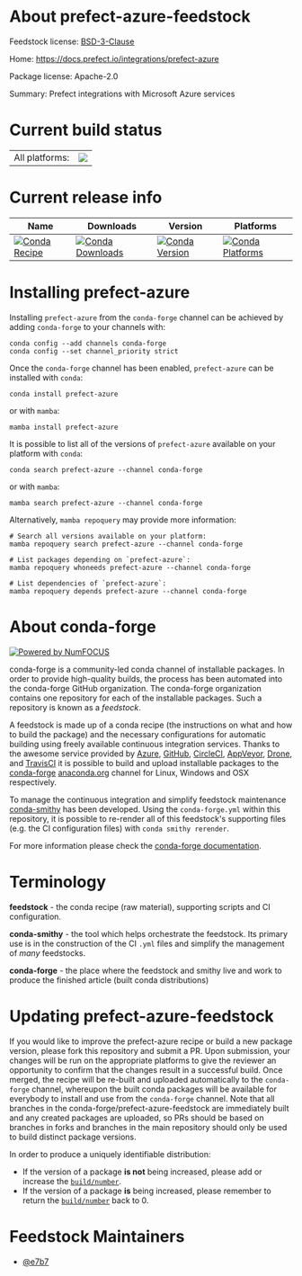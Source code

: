 About prefect-azure-feedstock
=============================

Feedstock license: [BSD-3-Clause](https://github.com/conda-forge/prefect-azure-feedstock/blob/main/LICENSE.txt)

Home: https://docs.prefect.io/integrations/prefect-azure

Package license: Apache-2.0

Summary: Prefect integrations with Microsoft Azure services

Current build status
====================


<table><tr><td>All platforms:</td>
    <td>
      <a href="https://dev.azure.com/conda-forge/feedstock-builds/_build/latest?definitionId=26285&branchName=main">
        <img src="https://dev.azure.com/conda-forge/feedstock-builds/_apis/build/status/prefect-azure-feedstock?branchName=main">
      </a>
    </td>
  </tr>
</table>

Current release info
====================

| Name | Downloads | Version | Platforms |
| --- | --- | --- | --- |
| [![Conda Recipe](https://img.shields.io/badge/recipe-prefect--azure-green.svg)](https://anaconda.org/conda-forge/prefect-azure) | [![Conda Downloads](https://img.shields.io/conda/dn/conda-forge/prefect-azure.svg)](https://anaconda.org/conda-forge/prefect-azure) | [![Conda Version](https://img.shields.io/conda/vn/conda-forge/prefect-azure.svg)](https://anaconda.org/conda-forge/prefect-azure) | [![Conda Platforms](https://img.shields.io/conda/pn/conda-forge/prefect-azure.svg)](https://anaconda.org/conda-forge/prefect-azure) |

Installing prefect-azure
========================

Installing `prefect-azure` from the `conda-forge` channel can be achieved by adding `conda-forge` to your channels with:

```
conda config --add channels conda-forge
conda config --set channel_priority strict
```

Once the `conda-forge` channel has been enabled, `prefect-azure` can be installed with `conda`:

```
conda install prefect-azure
```

or with `mamba`:

```
mamba install prefect-azure
```

It is possible to list all of the versions of `prefect-azure` available on your platform with `conda`:

```
conda search prefect-azure --channel conda-forge
```

or with `mamba`:

```
mamba search prefect-azure --channel conda-forge
```

Alternatively, `mamba repoquery` may provide more information:

```
# Search all versions available on your platform:
mamba repoquery search prefect-azure --channel conda-forge

# List packages depending on `prefect-azure`:
mamba repoquery whoneeds prefect-azure --channel conda-forge

# List dependencies of `prefect-azure`:
mamba repoquery depends prefect-azure --channel conda-forge
```


About conda-forge
=================

[![Powered by
NumFOCUS](https://img.shields.io/badge/powered%20by-NumFOCUS-orange.svg?style=flat&colorA=E1523D&colorB=007D8A)](https://numfocus.org)

conda-forge is a community-led conda channel of installable packages.
In order to provide high-quality builds, the process has been automated into the
conda-forge GitHub organization. The conda-forge organization contains one repository
for each of the installable packages. Such a repository is known as a *feedstock*.

A feedstock is made up of a conda recipe (the instructions on what and how to build
the package) and the necessary configurations for automatic building using freely
available continuous integration services. Thanks to the awesome service provided by
[Azure](https://azure.microsoft.com/en-us/services/devops/), [GitHub](https://github.com/),
[CircleCI](https://circleci.com/), [AppVeyor](https://www.appveyor.com/),
[Drone](https://cloud.drone.io/welcome), and [TravisCI](https://travis-ci.com/)
it is possible to build and upload installable packages to the
[conda-forge](https://anaconda.org/conda-forge) [anaconda.org](https://anaconda.org/)
channel for Linux, Windows and OSX respectively.

To manage the continuous integration and simplify feedstock maintenance
[conda-smithy](https://github.com/conda-forge/conda-smithy) has been developed.
Using the ``conda-forge.yml`` within this repository, it is possible to re-render all of
this feedstock's supporting files (e.g. the CI configuration files) with ``conda smithy rerender``.

For more information please check the [conda-forge documentation](https://conda-forge.org/docs/).

Terminology
===========

**feedstock** - the conda recipe (raw material), supporting scripts and CI configuration.

**conda-smithy** - the tool which helps orchestrate the feedstock.
                   Its primary use is in the construction of the CI ``.yml`` files
                   and simplify the management of *many* feedstocks.

**conda-forge** - the place where the feedstock and smithy live and work to
                  produce the finished article (built conda distributions)


Updating prefect-azure-feedstock
================================

If you would like to improve the prefect-azure recipe or build a new
package version, please fork this repository and submit a PR. Upon submission,
your changes will be run on the appropriate platforms to give the reviewer an
opportunity to confirm that the changes result in a successful build. Once
merged, the recipe will be re-built and uploaded automatically to the
`conda-forge` channel, whereupon the built conda packages will be available for
everybody to install and use from the `conda-forge` channel.
Note that all branches in the conda-forge/prefect-azure-feedstock are
immediately built and any created packages are uploaded, so PRs should be based
on branches in forks and branches in the main repository should only be used to
build distinct package versions.

In order to produce a uniquely identifiable distribution:
 * If the version of a package **is not** being increased, please add or increase
   the [``build/number``](https://docs.conda.io/projects/conda-build/en/latest/resources/define-metadata.html#build-number-and-string).
 * If the version of a package **is** being increased, please remember to return
   the [``build/number``](https://docs.conda.io/projects/conda-build/en/latest/resources/define-metadata.html#build-number-and-string)
   back to 0.

Feedstock Maintainers
=====================

* [@e7b7](https://github.com/e7b7/)


<!-- dummy commit to enable rerendering -->

